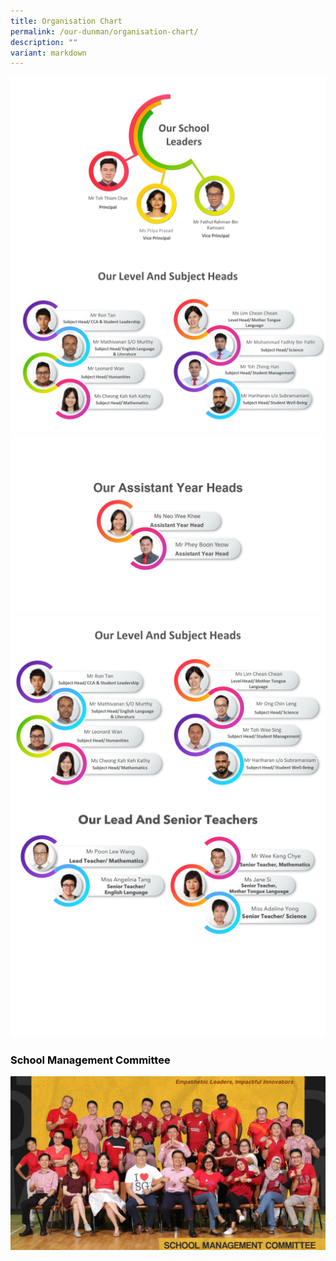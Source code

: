 ```yaml
---
title: Organisation Chart
permalink: /our-dunman/organisation-chart/
description: ""
variant: markdown
---
```

![](/images/Organisation%20Chart/SLs_2024.jpg)
![](/images/Organisation%20Chart/HOD_2024g1.jpg)
![](/images/Organisation%20Chart/AYH2024.jpg)
![](/images/Organisation%20Chart/SH_2023.png)
![](/images/Organisation%20Chart/ST2023.jpg)

### <span style="color: black"> <b>School Management Committee</b> </span>
![](/images/Department%20Photos/smc%20i.jpg)